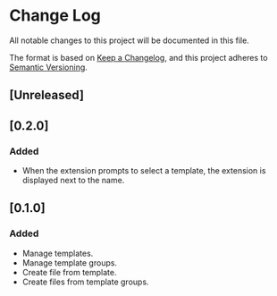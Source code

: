 # Change Log

All notable changes to this project will be documented in this file.

The format is based on [Keep a Changelog](https://keepachangelog.com/en/1.0.0/),
and this project adheres to [Semantic Versioning](https://semver.org/spec/v2.0.0.html).

## [Unreleased]

## [0.2.0]
### Added
- When the extension prompts to select a template, the extension is displayed next to the name.

## [0.1.0]
### Added
- Manage templates.
- Manage template groups.
- Create file from template.
- Create files from template groups.

